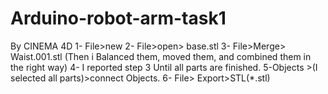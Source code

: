 # Arduino-robot-arm-task1

By CINEMA 4D 
1- File>new
2- File>open> base.stl
3- File>Merge> Waist.001.stl
(Then i Balanced them, moved them, and combined them in the right way)
4- I reported step 3 Until all parts are finished.
5-Objects >(I selected all parts)>connect Objects.
6- File> Export>STL(*.stl)
